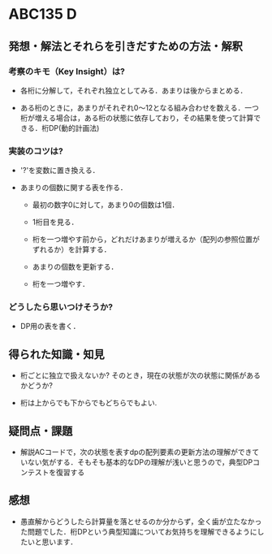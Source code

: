 # ABC135 D

## 発想・解法とそれらを引きだすための方法・解釈

### 考察のキモ（Key Insight）は?

+ 各桁に分解して，それぞれ独立としてみる．あまりは後からまとめる．

+ ある桁のときに，あまりがそれぞれ0～12となる組み合わせを数える．一つ桁が増える場合は，ある桁の状態に依存しており，その結果を使って計算できる．桁DP(動的計画法)

### 実装のコツは?

+ '?'を変数に置き換える．

+ あまりの個数に関する表を作る．

  + 最初の数字0に対して，あまり0の個数は1個．

  + 1桁目を見る．

  + 桁を一つ増やす前から，どれだけあまりが増えるか（配列の参照位置がずれるか）を計算する．

  + あまりの個数を更新する．

  + 桁を一つ増やす．

### どうしたら思いつけそうか?

+ DP用の表を書く．

## 得られた知識・知見

+ 桁ごとに独立で扱えないか? そのとき，現在の状態が次の状態に関係があるかどうか?

+ 桁は上からでも下からでもどちらでもよい.

## 疑問点・課題

+ 解説ACコードで，次の状態を表すdpの配列要素の更新方法の理解ができていない気がする．そもそも基本的なDPの理解が浅いと思うので，典型DPコンテストを復習する

## 感想

+ 愚直解からどうしたら計算量を落とせるのか分からず，全く歯が立たなかった問題でした．桁DPという典型知識についてお気持ちを理解できるようにしたいと思います．
